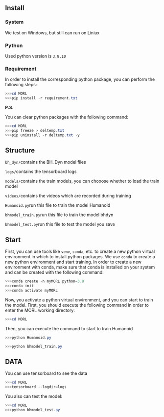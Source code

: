 ## Install

### System

We test on Windows, but still can run on Liniux

### Python

Used python version is `3.8.10`

### Requirement

In order to install the corresponding python package, you can perform the following steps:

```powershell
>>>cd MORL
>>>pip install -r requirement.txt
```

**P.S.**

You can clear python packages with the following command:

```powershell
>>>cd MORL
>>>pip freeze > deltemp.txt
>>>pip uninstall -r deltemp.txt -y
```

## Structure

`bh_dyn/`contains the BH_Dyn model files

`logs/`contains the tensorboard logs

`models/`contains the train models, you can chooose whether to load the train model

`videos/`contains the videos which are recorded during training

`Humanoid.py`run this file to train the model Humanoid

`bhmodel_train.py`run this file to train the model bhdyn

`bhmodel_test.py`run this file to test the model you save

## Start

First, you can use tools like `venv`, `conda`, etc. to create a new python virtual environment in which to install python packages. We use `conda` to create a new python environment and start training. In order to create a new environment with conda, make sure that conda is installed on your system and can be created with the following command:

```powershell
>>>conda create -n myMORL python=3.8
>>>conda init
>>>conda activate myMORL
```

Now, you activate a python virtual environment, and you can start to train the model. First, you should execute the following command in order to enter the MORL working directory:

```powershell
>>>cd MORL
```

Then, you can execute the command to start to train Humanoid

```powershell
>>>python Humanoid.py
```

```powershell
>>>python bhmodel_train.py
```

## DATA

You can use tensorboard to see the data

```powershell
>>>cd MORL
>>>tensorboard --logdir=logs
```

You also can test the model:

```powershell
>>>cd MORL
>>>python bhmodel_test.py
```

